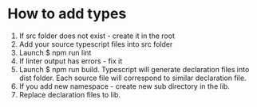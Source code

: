 # How to add types

1. If src folder does not exist - create it in the root
2. Add your source typescript files into src folder
3. Launch $ npm run lint
4. If linter output has errors - fix it
5. Launch $ npm run build. Typescript will generate declaration files into dist folder. Each source file will correspond to similar declaration file.
6. If you add new namespace - create new sub directory in the lib.
7. Replace declaration files to lib.
